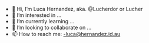 - 👋 Hi, I’m Luca Hernandez, aka. @Lucherdor or Lucher
- 👀 I’m interested in ...
- 🌱 I’m currently learning ...
- 💞️ I’m looking to collaborate on ...
- 📫 How to reach me:
      -luca@hernandez.id.au

<!---
Lucherdor/Lucherdor is a ✨ special ✨ repository because its `README.md` (this file) appears on your GitHub profile.
You can click the Preview link to take a look at your changes.
--->
